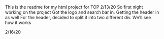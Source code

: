 This is the readme for my html project for TOP 
2/13/20 
    So first night working on the project 
    Got the logo and search bar in. Getting the header in as well
        For the header, decided to split it into two different div. We'll see how it works 

2/16/20 
    